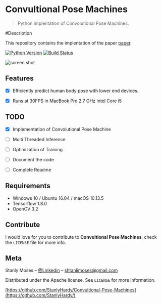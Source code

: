 # Convultional Pose Machines

> Python implentation of Convolutional Pose Machines.

#Description

This repository contains the implentation of the  paper [paper](https://arxiv.org/abs/1602.00134).


[![Python Version][python-image]][python-url]
[![Build Status][travis-image]][travis-url]

![screen shot](https://github.com/StanlyHardy/Realtime-Human-Pose-Estimation/blob/master/output/example_1.gif)

## Features

- [x] Efficiently predict human body pose with lower end devices.
- [x] Runs at 30FPS in MacBook Pro 2.7 GHz Intel Core i5


## TODO
- [x] Implementation of Convolutional Pose Machine
- [ ] Multi Threaded Inference
- [ ] Optimization of Training
- [ ] Document the code
- [ ] Complete Readme


## Requirements

- Windows 10 / Ubuntu 16.04 / macOS 10.13.5
- Tensorflow 1.8.0
- OpenCV 3.2

## Contribute

I would love for you to contribute to **Convultional Pose Machines**, check the ``LICENSE`` file for more info.

## Meta

Stanly Moses – [@Linkedin](https://in.linkedin.com/in/stanlymoses) – shtanlimoses@gmail.com

Distributed under the Apache license. See ``LICENSE`` for more information.

[https://github.com/StanlyHardy/Convultional-Pose-Machines](https://github.com/StanlyHardy/)

[python-image]:https://img.shields.io/pypi/pyversions/Django.svg?style=flat
[python-url]:https://www.python.org/
[travis-image]: https://img.shields.io/travis/dbader/node-datadog-metrics/master.svg?style=flat-square
[travis-url]: https://travis-ci.org/dbader/node-datadog-metrics

